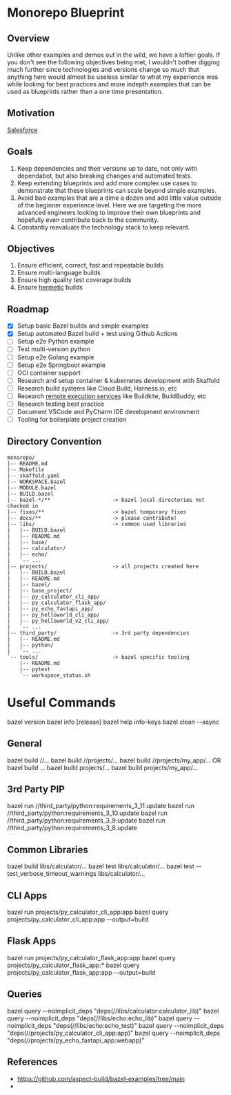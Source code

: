 # Monorepo Blueprint

## Overview

Unlike other examples and demos out in the wild, we have a loftier goals. If you don't see the following objectives being met, I wouldn't bother digging much further since technologies and versions change so much that anything here would almost be useless similar to what my experience was while looking for best practices and more indepth examples that can be used as blueprints rather than a one time presentation.

## Motivation

[Salesforce](https://www.youtube.com/watch?v=KZIYdxsRp4w)

## Goals

1. Keep dependencies and their versions up to date, not only with dependabot, but also breaking changes and automated tests.
1. Keep extending blueprints and add more complex use cases to demonstrate that these blueprints can scale beyond simple examples.
1. Avoid bad examples that are a dime a dozen and add little value outside of the beginner experience level. Here we are targeting the more advanced engineers looking to improve their own blueprints and hopefully even contribute back to the community.
1. Constantly reevaluate the technology stack to keep relevant.

## Objectives

1. Ensure efficient, correct, fast and repeatable builds
1. Ensure multi-language builds
1. Ensure high quality test coverage builds
1. Ensure [hermetic](https://bazel.build/basics/hermeticity) builds

## Roadmap

- [x] Setup basic Bazel builds and simple examples
- [x] Setup automated Bazel build + test using Github Actions
- [ ] Setup e2e Python example
- [ ] Test multi-version python
- [ ] Setup e2e Golang example
- [ ] Setup e2e Springboot example
- [ ] OCI container support
- [ ] Research and setup container & kubernetes development with Skaffold
- [ ] Research build systems like Cloud Build, Harness.io, etc
- [ ] Research [remote execution services](https://bazel.build/community/remote-execution-services) like Buildkite, BuildBuddy, etc
- [ ] Research testing best practice
- [ ] Document VSCode and PyCharm IDE development environment
- [ ] Tooling for boilerplate project creation

## Directory Convention

```
monorepo/
|-- README.md
|-- Makefile
|-- skaffold.yaml
|-- WORKSPACE.bazel
|-- MODULE.bazel
|-- BUILD.bazel
|-- bazel-*/**                    -> bazel local directories not checked in
|-- fixes/**                      -> bazel temporary fixes
|-- docs/**                       -> please contribute!
|-- libs/                         -> common used libraries
|   |-- BUILD.bazel
|   |-- README.md
|   |-- base/
|   |-- calculator/
|   |-- echo/
|   `-- ...
|-- projects/                     -> all projects created here
|   |-- BUILD.bazel
|   |-- README.md
|   |-- bazel/
|   |-- base_project/
|   |-- py_calculator_cli_app/
|   |-- py_calculator_flask_app/
|   |-- py_echo_fastapi_app/
|   |-- py_helloworld_cli_app/
|   |-- py_helloworld_v2_cli_app/
|   `-- ...
|-- third_party/                  -> 3rd party dependencies
|   |-- README.md
|   |-- python/
|   `-- ...
`-- tools/                        -> bazel specific tooling
    |-- README.md
    |-- pytest
    `-- workspace_status.sh
```

# Useful Commands

bazel version
bazel info [release]
bazel help info-keys
bazel clean --async

## General

bazel build //...
bazel build //projects/...
bazel build //projects/my_app/...
OR
bazel build ...
bazel build projects/...
bazel build projects/my_app/...

## 3rd Party PIP

bazel run //third_party/python:requirements_3_11.update
bazel run //third_party/python:requirements_3_10.update
bazel run //third_party/python:requirements_3_9.update
bazel run //third_party/python:requirements_3_8.update

## Common Libraries

bazel build libs/calculator/...
bazel test libs/calculator/...
bazel test --test_verbose_timeout_warnings libs/calculator/...

## CLI Apps

bazel run projects/py_calculator_cli_app:app
bazel query projects/py_calculator_cli_app:app --output=build

## Flask Apps

bazel run projects/py_calculator_flask_app:app
bazel query projects/py_calculator_flask_app:*
bazel query projects/py_calculator_flask_app:app --output=build

## Queries

bazel query --noimplicit_deps "deps(//libs/calculator:calculator_lib)"
bazel query --noimplicit_deps "deps(//libs/echo:echo_lib)"
bazel query --noimplicit_deps "deps(//libs/echo:echo_test)"
bazel query --noimplicit_deps "deps(//projects/py_calculator_cli_app:app)"
bazel query --noimplicit_deps "deps(//projects/py_echo_fastapi_app:webapp)"

## References

- https://github.com/aspect-build/bazel-examples/tree/main
- 